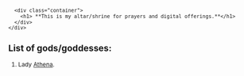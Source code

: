 <svg fill="none" viewBox="0 0 600 300" width="600" height="300" xmlns="http://www.w3.org/2000/svg">
  <foreignObject width="100%" height="100%">
    <div xmlns="http://www.w3.org/1999/xhtml">
      <style>
        .container {
          display: flex;
          width: 100%;
          height: 300px;
          background-color:  #ffe54c;
          color: black;
        }
      </style>

      <div class="container">
        <h1> **This is my altar/shrine for prayers and digital offerings.**</h1>
      </div>
    </div>
  </foreignObject>
</svg>


## List of gods/goddesses:
1. Lady [Athena](https://analtartothegods.github.io/Athena).
